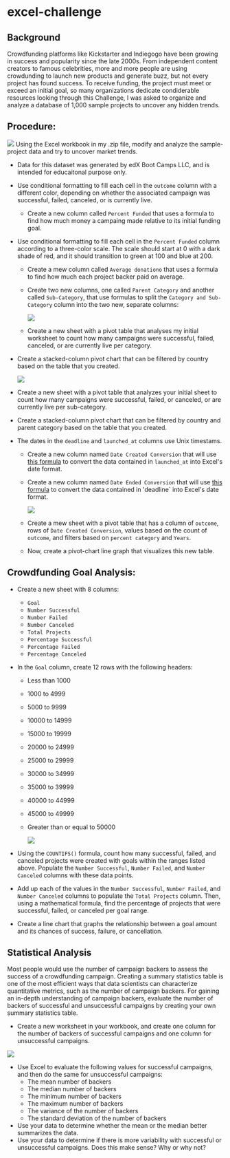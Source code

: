 # excel-challenge
## Background
Crowdfunding platforms like Kickstarter and Indiegogo have been growing in success and popularity since the late 2000s. From independent content creators to famous celebrities, more and more people are using crowdunding to launch new products and generate buzz, but not every project has found success.
To receive funding, the project must meet or exceed an initial goal, so many organizations dedicate condiderable resources looking through this Challenge, I was asked to organize and analyze a database of 1,000 sample projects to uncover any hidden trends.

## Procedure:
![](./Images/outcome.PNG)
Using the Excel workbook in my .zip file, modify and analyze the sample-project data and try to uncover market trends.
* Data for this dataset was generated by edX Boot Camps LLC, and is intended for educaitonal purpose only.
* Use conditional formatting to fill each cell in the `outcome` column with a different color, depending on whether the associated campaign was successful, failed, canceled, or is currently live.
  * Create a new column called `Percent Funded` that uses a formula to find how much money a campaing made relative to its initial funding goal.
* Use conditional formatting to fill each cell in the `Percent Funded` column according to a three-color scale. The scale should start at 0 with a dark shade of red, and it should transition to green at 100 and blue at 200.
  * Create a mew column called `Average donationo` that uses a formula to find how much each project backer paid on average.
  * Create two new columns, one called `Parent Category` and another called `Sub-Category`, that use formulas to split the `Category and Sub-Category` column into the two new, separate columns:

    ![](./Images/pivot.png)

  * Create a new sheet with a pivot table that analyses my initial worksheet to count how many campaigns were successful, failed, canceled, or are currently live per category.

* Create a stacked-column pivot chart that can be filtered by country based on the table that you created.
  
  ![](./Images/campaignsBySubCategory.png)

* Create a new sheet with a pivot table that analyzes your initial sheet to count how many campaigns were successful, failed, or canceled, or are currently live per sub-category.
* Create a stacked-column pivot chart that can be filtered by country and parent category based on the table that you created.
* The dates in the `deadline` and `launched_at` columns use Unix timestams.
   * Create a new column named `Date Created Conversion` that will use [this formula](https://www.extendoffice.com/documents/excel/2473-excel-timestamp-to-date.html) to convert the data contained in `launched_at` into Excel's date format.
   * Create a new column named `Date Ended Conversion` that will use [this formula](https://www.extendoffice.com/documents/excel/2473-excel-timestamp-to-date.html) to convert the data contained in 'deadline` into Excel's date format.

     ![](./Images/LaunchDateOutcomes.png)

   * Create a mew sheet with a pivot table that has a column of `outcome`, rows of `Date Created Conversion`, values based on the count of `outcome`, and filters based on `percent category` and `Years`.
   * Now, create a pivot-chart line graph that visualizes this new table.
 
## Crowdfunding Goal Analysis:

* Create a new sheet with 8 columns:
   * `Goal`
   * `Number Successful`
   * `Number Failed`
   * `Number Canceled`
   * `Total Projects`
   * `Percentage Successful`
   * `Percentage Failed`
   * `Percentage Canceled`
 * In the `Goal` column, create 12 rows with the following headers:
   * Less than 1000
   * 1000 to 4999
   * 5000 to 9999
   * 10000 to 14999
   * 15000 to 19999
   * 20000 to 24999
   * 25000 to 29999
   * 30000 to 34999
   * 35000 to 39999
   * 40000 to 44999
   * 45000 to 49999
   * Greater than or equal to 50000

     ![](./Images/Bonus.png)

* Using the `COUNTIFS()` formula, count how many successful, failed, and canceled projects were created with goals within the ranges listed above. Populate the `Number Successful`, `Number Failed`, and `Number Canceled` columns with these data points.
* Add up each of the values in the `Number Successful`, `Number Failed`, and `Number Canceled` columns to populate the `Total Projects` column. Then, using a mathematical formula, find the percentage of projects that were successful, failed, or canceled per goal range.
* Create a line chart that graphs the relationship between a goal amount and its chances of success, failure, or cancellation.

## Statistical Analysis
Most people would use the number of campaign backers to assess the success of a crowdfunding campaign. Creating a summary statistics table is one of the most efficient ways that data scientists can characterize quantitative metrics, such as the number of campaign backers.
For gaining an in-depth understanding of campaign backers, evaluate the number of backers of successful and unsuccessful campaigns by creating your own summary statistics table.
  * Create a new worksheet in your workbook, and create one column for the number of backers of successful campaigns and one column for unsuccessful campaigns.

   ![](./Images/Bonus2.png)

* Use Excel to evaluate the following values for successful campaigns, and then do the same for unsuccessful campaigns:
    * The mean number of backers
    * The median number of backers
    * The minimum number of backers
    * The maximum number of backers
    * The variance of the number of backers
    * The standard deviation of the number of backers
* Use your data to determine whether the mean or the median better summarizes the data.
* Use your data to determine if there is more variability with successful or unsuccessful campaigns. Does this make sense? Why or why not?
   


     

     
     

     
     
   
   
